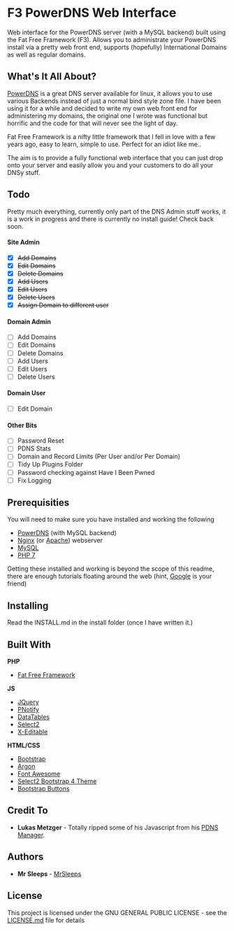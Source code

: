 # F3 PowerDNS Web Interface

Web interface for the PowerDNS server (with a MySQL backend) built using the Fat Free Framework (F3). Allows you to administrate your PowerDNS install via a pretty web front end, supports (hopefully) International Domains as well as regular domains.

## What's It All About?

[PowerDNS](https://powerdns.com/) is a great DNS server available for linux, it allows you to use various Backends instead of just a normal bind style zone file. I have been using it for a while and decided to write my own web front end for administering my domains, the original one I wrote was functional but horrific and the code for that will never see the light of day.

Fat Free Framework is a nifty little framework that I fell in love with a few years ago, easy to learn, simple to use. Perfect for an idiot like me..

The aim is to provide a fully functional web interface that you can just drop onto your server and easily allow you and your customers to do all your DNSy stuff.

## Todo

Pretty much everything, currently only part of the DNS Admin stuff works, it is a work in progress and there is currently no install guide! Check back soon.

#### Site Admin
- [x] ~~Add Domains~~
- [x] ~~Edit Domains~~
- [x] ~~Delete Domains~~
- [x] ~~Add Users~~
- [x] ~~Edit Users~~
- [x] ~~Delete Users~~
- [x] ~~Assign Domain to different user~~

#### Domain Admin
- [ ] Add Domains
- [ ] Edit Domains
- [ ] Delete Domains
- [ ] Add Users
- [ ] Edit Users
- [ ] Delete Users

#### Domain User
- [ ] Edit Domain

#### Other Bits
- [ ] Password Reset
- [ ] PDNS Stats
- [ ] Domain and Record Limits (Per User and/or Per Domain)
- [ ] Tidy Up Plugins Folder
- [ ] Password checking against Have I Been Pwned
- [ ] Fix Logging

## Prerequisities

You will need to make sure you have installed and working the following

* [PowerDNS](https://powerdns.com/) (with MySQL backend)
* [Nginx](https://nginx.org/) (or [Apache](https://httpd.apache.org/)) webserver
* [MySQL](https://dev.mysql.com/downloads/)
* [PHP 7](https://php.net)

Getting these installed and working is beyond the scope of this readme, there are enough tutorials floating around the web (hint, [Google](https://www.google.co.uk) is your friend)

## Installing

Read the INSTALL.md in the install folder (once I have written it.)

## Built With

**PHP**
* [Fat Free Framework](https://fatfreeframework.com)

**JS**
* [JQuery](https://jquery.com/)
* [PNotify](https://sciactive.com/pnotify/)
* [DataTables](https://datatables.net)
* [Select2](select2.github.io)
* [X-Editable](https://vitalets.github.io/x-editable/)


**HTML/CSS**
* [Bootstrap](https://getbootstrap.com)
* [Argon](https://creative-tim.com/)
* [Font Awesome](http://fontawesome.io/)
* [Select2 Bootstrap 4 Theme](https://github.com/ttskch/select2-bootstrap4-theme)
* [Bootstrap Buttons](https://github.com/haubek/bootstrap4c-buttons)

## Credit To

* **Lukas Metzger** - Totally ripped some of his Javascript from his [PDNS Manager](https://pdnsmanager.lmitsystems.de/). 

## Authors

* **Mr Sleeps** - [MrSleeps](https://github.com/MrSleeps)

## License

This project is licensed under the GNU GENERAL PUBLIC LICENSE - see the [LICENSE.md](LICENSE.md) file for details
